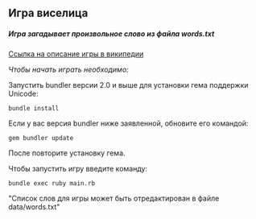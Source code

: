 ## Игра виселица

##### Игра загадывает произвольное слово из файла words.txt
[Ссылка на описание игры в википедии](https://ru.wikipedia.org/wiki/%D0%92%D0%B8%D1%81%D0%B5%D0%BB%D0%B8%D1%86%D0%B0)

*Чтобы начать играть необходимо:*

Запустить bundler версии 2.0 и выше для установки гема поддержки Unicode:
```
bundle install
```
Если у вас версия bundler ниже заявленной, обновите его командой:
```
gem bundler update
```
После повторите установку гема.

Чтобы запустить игру введите команду:
```
bundle exec ruby main.rb
```
"Список слов для игры может быть отредактирован в файле data/words.txt"
